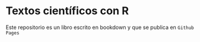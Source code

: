 # Textos científicos con R

Este repositorio es un libro escrito en bookdown y que se publica en `Github Pages`